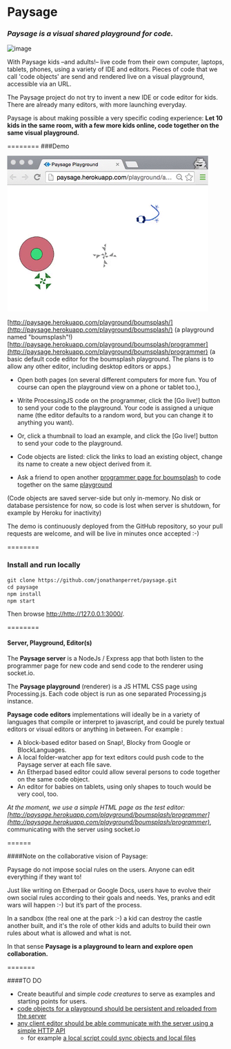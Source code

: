 Paysage
=======
### ***Paysage*** *is a visual shared playground for code.* 

![image](paysage-mood-sketch.jpg)

With Paysage kids –and adults!– live code from their own computer, laptops, tablets, phones, using a variety of IDE and editors. 
Pieces of code that we call 'code objects' are send and rendered live on a visual playground, accessible via an URL.

The Paysage project do not try to invent a new IDE or code editor for kids. There are already many editors, with more launching everyday.

Paysage is about making possible a very specific coding experience: 
**Let 10 kids in the same room, with a few more kids online, code together on the same visual playground.**

========
###Demo

![image](paysage-mini.gif)

[http://paysage.herokuapp.com/playground/boumsplash/](http://paysage.herokuapp.com/playground/boumsplash/) (a playground named "boumsplash"!)  
[http://paysage.herokuapp.com/playground/boumsplash/programmer](http://paysage.herokuapp.com/playground/boumsplash/programmer) (a basic default code editor for the boumsplash playground. The plans is to allow any other editor, including desktop editors or apps.) 

- Open both pages (on several different computers for more fun. You of course can open the playground view on a phone or tablet too.), 

 - Write ProcessingJS code on the programmer, click the [Go live!] button to send your code to the playground. Your code is assigned a unique name (the editor defaults to a random word, but you can change it to anything you want).
 - Or, click a thumbnail to load an example, and click the [Go live!] button to send your code to the playground. 
 - Code objects are listed: click the links to load an existing object, change its name to create a new object derived from it.

- Ask a friend to open another [programmer page for boumsplash](http://paysage.herokuapp.com/playground/boumsplash/programmer) to code together on the same [playground](http://paysage.herokuapp.com/playground/boumsplash/)

(Code objects are saved server-side but only in-memory. No disk or database persistence for now, so code is lost when server is shutdown, for example by Heroku for inactivity)

The demo is continuously deployed from the GitHub repository, so your pull requests are welcome, and will be live in minutes once accepted :-)

========
### Install and run locally

    git clone https://github.com/jonathanperret/paysage.git
    cd paysage
    npm install
    npm start

Then browse <http://http://127.0.0.1:3000/>.

========
#### Server, Playground, Editor(s)
The **Paysage server** is a NodeJs / Express app that both listen to the programmer page for new code and send code to the renderer using socket.io.

The **Paysage playground** (renderer) is a JS HTML CSS page using Processing.js. 
Each code object is run as one separated Processing.js instance.

**Paysage code editors** implementations will ideally be in a variety of languages that compile or interpret to javascript, and could be purely textual editors or visual editors or anything in between. For example :
 - A block-based editor based on Snap!, Blocky from Google or BlockLanguages.  
 - A local folder-watcher app for text editors could push code to the Paysage server at each file save. 
 - An Etherpad based editor could allow several persons to code together on the same code object.
 - An editor for babies on tablets, using only shapes to touch would be very cool, too. 
 
*At the moment, we use a simple HTML page as the test editor: [http://paysage.herokuapp.com/playground/boumsplash/programmer](http://paysage.herokuapp.com/playground/boumsplash/programmer)*, communicating with the server using socket.io 

======

####Note on the collaborative vision of Paysage:

Paysage do not impose social rules on the users. Anyone can edit everything if they want to! 

Just like writing on Etherpad or Google Docs, users have to evolve their own social rules according to their goals and needs. Yes, pranks and edit wars will happen :-) but it’s part of the process. 

In a sandbox (the real one at the park :-) a kid can destroy the castle another built, and it's the role of other kids and adults to build their own rules about what is allowed and what is not.

In that sense **Paysage is a playground to learn and explore open collaboration.**

=======

####TO DO

- Create beautiful and simple *code creatures* to serve as examples and starting points for users. 
- [code objects for a playground should be persistent and reloaded from the server](https://github.com/jonathanperret/paysage/issues/5)
- [any client editor should be able communicate with the server using a simple HTTP API](https://github.com/jonathanperret/paysage/issues/7)
  - for example [a local script could sync objects and local files](https://github.com/jonathanperret/paysage/issues/14) 
